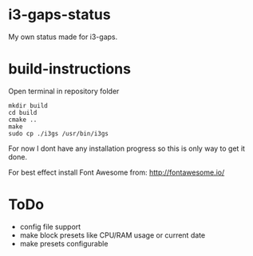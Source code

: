 # i3-gaps-status
My own status made for i3-gaps.

# build-instructions
Open terminal in repository folder
```build-instructions
mkdir build
cd build 
cmake ..
make
sudo cp ./i3gs /usr/bin/i3gs
```

For now I dont have any installation progress so this is only way to get it done.

For best effect install Font Awesome from: http://fontawesome.io/


# ToDo

- config file support
- make block presets like CPU/RAM usage or current date
- make presets configurable
